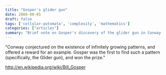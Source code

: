 ```yaml
---
title: "Gosper's glider gun"
date: 2008-08-05
draft: false
tags: ['cellular-automata', 'complexity', 'mathematics']
categories: ["articles"]
summary: "Brief note on Gosper's discovery of the glider gun in Conway's Game of Life."
---
```


"Conway conjectured on the existence of infinitely growing patterns, and offered a reward for an example. Gosper was the first to find such a pattern (specifically, the Glider gun), and won the prize."

http://en.wikipedia.org/wiki/Bill_Gosper